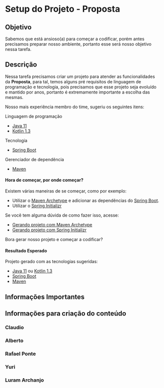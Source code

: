 # Setup do Projeto - Proposta

## Objetivo

Sabemos que está ansioso(a) para começar a codificar, porém antes precisamos preparar nosso ambiente, portanto esse será nosso objetivo nessa tarefa.

## Descrição

Nessa tarefa precisamos criar um projeto para atender as funcionalidades da **Proposta**, para tal, temos alguns pré requisitos de linguagem de programação e tecnologia, pois precisamos que esse projeto seja evoluído e mantido por anos, portanto é extremamente importante a escolha das mesmas.

Nosso mais experiência membro do time, sugeriu os seguintes itens:

Linguagem de programação

- [Java 11](https://www.oracle.com/java/technologies/javase-jdk11-downloads.html)
- [Kotlin 1.3](https://kotlinlang.org/)

Tecnologia

- [Spring Boot](https://spring.io/projects/spring-boot)

Gerenciador de dependência

- [Maven](https://maven.apache.org/)

#### Hora de começar, por onde começar?

Existem várias maneiras de se começar, como por exemplo:

- Utilizar o [Maven Archetype](https://maven.apache.org/archetype/index.html) e adicionar as dependências do [Spring Boot](https://spring.io/projects/spring-boot).
- Utilizar o [Spring Initializr](https://start.spring.io/)

Se você tem alguma dúvida de como fazer isso, acesse:

- [Gerando projeto com Maven Archetype](../informacao_procedural/maven-archetype-novo-projeto.md)
- [Gerando projeto com Spring Initializr](../informacao_procedural/spring-initializr-novo-projeto.md)

Bora gerar nosso projeto e começar a codificar?

#### Resultado Esperado

Projeto gerado com as tecnologias sugeridas:

- [Java 11](https://www.oracle.com/java/technologies/javase-jdk11-downloads.html) ou [Kotlin 1.3](https://kotlinlang.org/)
- [Spring Boot](https://spring.io/projects/spring-boot)
- [Maven](https://maven.apache.org/)

## Informações Importantes

## Informações para criação do conteúdo

### Claudio

### Alberto

### Rafael Ponte

### Yuri

### Luram Archanjo